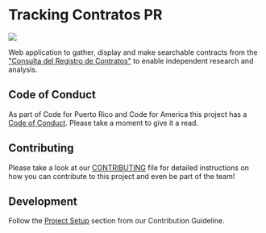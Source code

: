 # Tracking Contratos PR

![](https://github.com/code4puertorico/contratospr-api/workflows/Build%20and%20test%20ContratosPR%20API/badge.svg)

Web application to gather, display and make searchable contracts from the ["Consulta del Registro de Contratos"](https://consultacontratos.ocpr.gov.pr/) to enable independent research and analysis.

## Code of Conduct

As part of Code for Puerto Rico and Code for America this project has a [Code of Conduct](CODE_OF_CONDUCT.md). Please take a moment to give it a read.

## Contributing

Please take a look at our [CONTRIBUTING](CONTRIBUTING.md) file for detailed instructions on how you can contribute to this project and even be part of the team!

## Development

Follow the [Project Setup](CONTRIBUTING.md#project-setup) section from our Contribution Guideline.

